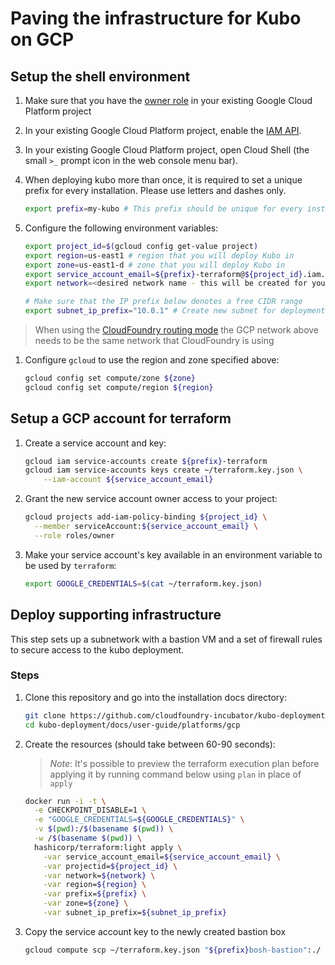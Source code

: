 # Paving the infrastructure for Kubo on GCP

## Setup the shell environment

1. Make sure that you have the [owner role](https://cloud.google.com/iam/docs/understanding-roles) in your existing Google Cloud Platform project

1. In your existing Google Cloud Platform project, enable the [IAM API](https://console.cloud.google.com/apis/api/iam.googleapis.com/overview).

1. In your existing Google Cloud Platform project, open Cloud Shell (the small `>_` prompt icon in the web console menu bar).

1. When deploying kubo more than once, it is required to set a unique prefix
  for every installation. Please use letters and dashes only.
  
    ```bash
    export prefix=my-kubo # This prefix should be unique for every install
    ```

1.  Configure the following environment variables:

    ```bash
    export project_id=$(gcloud config get-value project)
    export region=us-east1 # region that you will deploy Kubo in
    export zone=us-east1-d # zone that you will deploy Kubo in
    export service_account_email=${prefix}-terraform@${project_id}.iam.gserviceaccount.com
    export network=<desired network name - this will be created for you via terraform command below>
    
    # Make sure that the IP prefix below denotes a free CIDR range
    export subnet_ip_prefix="10.0.1" # Create new subnet for deployment in $subnet_ip_prefix.0/24
    ```
  
   > When using the [CloudFoundry routing mode](../../routing/cf.md) the GCP network above 
   > needs to be the same network that CloudFoundry is using 

1. Configure `gcloud` to use the region and zone specified above:

    ```bash
    gcloud config set compute/zone ${zone}
    gcloud config set compute/region ${region}
    ```
  
## Setup a GCP account for terraform

1. Create a service account and key:
  
    ```bash
    gcloud iam service-accounts create ${prefix}-terraform
    gcloud iam service-accounts keys create ~/terraform.key.json \
        --iam-account ${service_account_email}
    ```

1. Grant the new service account owner access to your project:
  
    ```bash
    gcloud projects add-iam-policy-binding ${project_id} \
      --member serviceAccount:${service_account_email} \
      --role roles/owner
    ```

1. Make your service account's key available in an environment 
  variable to be used by `terraform`:

    ```bash
    export GOOGLE_CREDENTIALS=$(cat ~/terraform.key.json)
    ```

## Deploy supporting infrastructure

This step sets up a subnetwork with a bastion VM and a set of firewall 
rules to secure access to the kubo deployment.

### Steps

1. Clone this repository and go into the installation docs directory:

    ```bash
    git clone https://github.com/cloudfoundry-incubator/kubo-deployment.git
    cd kubo-deployment/docs/user-guide/platforms/gcp
    ```

1. Create the resources (should take between 60-90 seconds):

    > _Note_: It's possible to preview the terraform execution plan before 
    > applying it by running command below using `plan` in place of `apply`

    ```bash
    docker run -i -t \
      -e CHECKPOINT_DISABLE=1 \
      -e "GOOGLE_CREDENTIALS=${GOOGLE_CREDENTIALS}" \
      -v $(pwd):/$(basename $(pwd)) \
      -w /$(basename $(pwd)) \
      hashicorp/terraform:light apply \
        -var service_account_email=${service_account_email} \
        -var projectid=${project_id} \
        -var network=${network} \
        -var region=${region} \
        -var prefix=${prefix} \
        -var zone=${zone} \
        -var subnet_ip_prefix=${subnet_ip_prefix}
    ```

1. Copy the service account key to the newly created bastion box
    
    ```bash
    gcloud compute scp ~/terraform.key.json "${prefix}bosh-bastion":./ --zone ${zone}
    ```
